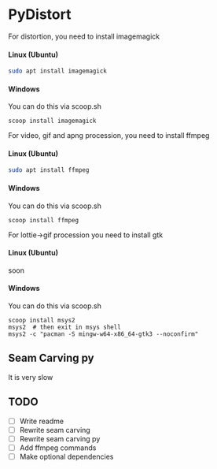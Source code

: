 # PyDistort
For distortion, you need to install imagemagick
#### Linux (Ubuntu)
```bash
sudo apt install imagemagick
```
#### Windows
You can do this via scoop.sh
```pwsh
scoop install imagemagick
```
For video, gif and apng procession, you need to install ffmpeg
#### Linux (Ubuntu)
```bash
sudo apt install ffmpeg
```
#### Windows
You can do this via scoop.sh
```pwsh
scoop install ffmpeg
```
For lottie->gif procession you need to install gtk
#### Linux (Ubuntu)
soon
#### Windows
You can do this via scoop.sh
```pwsh
scoop install msys2
msys2  # then exit in msys shell
msys2 -c "pacman -S mingw-w64-x86_64-gtk3 --noconfirm"
```
## Seam Carving py
It is very slow
## TODO
- [ ] Write readme
- [ ] Rewrite seam carving
- [ ] Rewrite seam carving py
- [ ] Add ffmpeg commands
- [ ] Make optional dependencies

